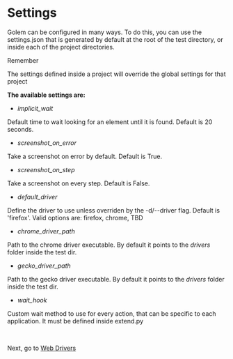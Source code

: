 Settings
==================================================

Golem can be configured in many ways. To do this, you can use the settings.json that is generated by default at the root of the test directory, or inside each of the project directories.

<div class="admonition note">
    <p class="first admonition-title">Remember</p>
    <p>The settings defined inside a project will override the global settings for that project</p>
</div>

**The available settings are:**


- *implicit_wait*

Default time to wait looking for an element until it is found. Default is 20 seconds.

- *screenshot_on_error*

Take a screenshot on error by default. Default is True.

- *screenshot_on_step*

Take a screenshot on every step. Default is False.

- *default_driver*

Define the driver to use unless overriden by the -d/--driver flag. Default is 'firefox'. Valid options are: firefox, chrome, TBD

- *chrome_driver_path*

Path to the chrome driver executable. By default it points to the *drivers* folder inside the test dir.

- *gecko_driver_path*

Path to the gecko driver executable. By default it points to the *drivers* folder inside the test dir.

- *wait_hook*

Custom wait method to use for every action, that can be specific to each application. It must be defined inside extend.py

<br>

Next, go to [Web Drivers](web-drivers.html)
